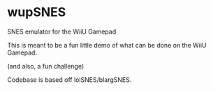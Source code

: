 # wupSNES
SNES emulator for the WiiU Gamepad

This is meant to be a fun little demo of what can be done on the WiiU Gamepad.

(and also, a fun challenge)

Codebase is based off lolSNES/blargSNES.

